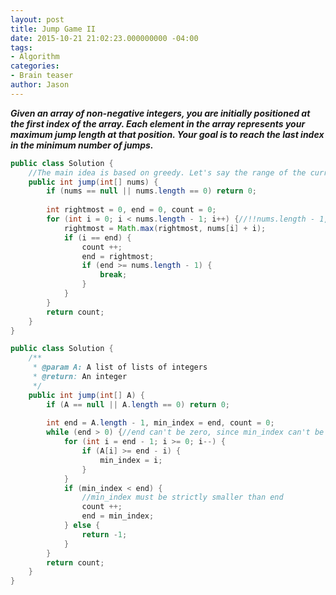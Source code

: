 ```yaml
---
layout: post
title: Jump Game II
date: 2015-10-21 21:02:23.000000000 -04:00
tags:
- Algorithm
categories:
- Brain teaser
author: Jason
---
```

<p><strong><em>Given an array of non-negative integers, you are initially positioned at the first index of the array. Each element in the array represents your maximum jump length at that position. Your goal is to reach the last index in the minimum number of jumps.</em></strong></p>


``` java
public class Solution {
    //The main idea is based on greedy. Let's say the range of the current jump is [curBegin, curEnd], curFarthest is the farthest point that all points in [curBegin, curEnd] can reach. Once the current point exceeds curEnd, then trigger another jump, and set the new curEnd with curFarthest, then keep the above steps, as the following:
    public int jump(int[] nums) {
        if (nums == null || nums.length == 0) return 0;
        
        int rightmost = 0, end = 0, count = 0;
        for (int i = 0; i < nums.length - 1; i++) {//!!nums.length - 1, when we are at the last index, we are finished. We don't need to consider the value at last index
            rightmost = Math.max(rightmost, nums[i] + i);
            if (i == end) {
                count ++;
                end = rightmost;
                if (end >= nums.length - 1) {
                    break;
                }
            }
        }
        return count;
    }
}
```
``` java
public class Solution {
    /**
     * @param A: A list of lists of integers
     * @return: An integer
     */
    public int jump(int[] A) {
        if (A == null || A.length == 0) return 0;
        
        int end = A.length - 1, min_index = end, count = 0;
        while (end > 0) {//end can't be zero, since min_index can't be negative
            for (int i = end - 1; i >= 0; i--) {
                if (A[i] >= end - i) {
                    min_index = i;
                }
            }
            if (min_index < end) {
                //min_index must be strictly smaller than end
                count ++;
                end = min_index;
            } else {
                return -1;
            }
        }
        return count;
    }
}
```
